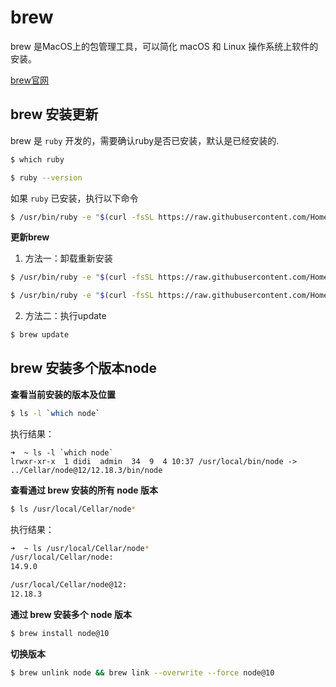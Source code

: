 # brew

brew 是MacOS上的包管理工具，可以简化 macOS 和 Linux 操作系统上软件的安装。

[brew官网](https://brew.sh/)

## brew 安装更新

brew 是 `ruby` 开发的，需要确认ruby是否已安装，默认是已经安装的.

```bash
$ which ruby

$ ruby --version
```

如果 `ruby` 已安装，执行以下命令

```bash
$ /usr/bin/ruby -e "$(curl -fsSL https://raw.githubusercontent.com/Homebrew/install/master/install)"
```

**更新brew**

1. 方法一：卸载重新安装

```bash
$ /usr/bin/ruby -e "$(curl -fsSL https://raw.githubusercontent.com/Homebrew/install/master/uninstall)"

$ /usr/bin/ruby -e "$(curl -fsSL https://raw.githubusercontent.com/Homebrew/install/master/install)"
```

2. 方法二：执行update

```bash
$ brew update
```

## brew 安装多个版本node

**查看当前安装的版本及位置**

```bash
$ ls -l `which node`
```

执行结果：

```
➜  ~ ls -l `which node`
lrwxr-xr-x  1 didi  admin  34  9  4 10:37 /usr/local/bin/node -> ../Cellar/node@12/12.18.3/bin/node
```

**查看通过 brew 安装的所有 node 版本**

```bash
$ ls /usr/local/Cellar/node*
```

执行结果：

```bash
➜  ~ ls /usr/local/Cellar/node*
/usr/local/Cellar/node:
14.9.0

/usr/local/Cellar/node@12:
12.18.3
```

**通过 brew 安装多个 node 版本**

```bash
$ brew install node@10
```

**切换版本**

```bash
$ brew unlink node && brew link --overwrite --force node@10
```